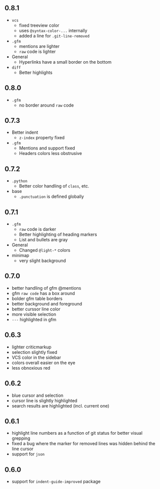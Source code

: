 ## 0.8.1

- `vcs`
  * fixed treeview color
  * uses `@syntax-color-...` internally
  * added a line for `.git-line-removed`
- `.gfm`
  * mentions are lighter
  * `raw` code is lighter
- General
  * Hyperlinks have a small border on the bottom
- `diff`
  * Better highlights

## 0.8.0

- `.gfm`
  * no border around `raw` code

## 0.7.3

- Better indent
  * `z-index` property fixed
- `.gfm`
  * Mentions and support fixed
  * Headers colors less obstrusive

## 0.7.2

- `.python`
  * Better color handling of `class`, etc.
- base
  * `.punctuation` is defined globally

## 0.7.1

- `.gfm`
  * `raw` code is darker
  * Better highlighting of heading markers
  * List and bullets are gray
- General
  * Changed `@light-*` colors
- minimap
  * very slight background

## 0.7.0

- better handling of gfm @mentions
- gfm `raw code` has a box around
- bolder gfm table borders
- better background and foreground
- better curssor line color
- more visible selection
- `---` highlighted in gfm

## 0.6.3

- lighter criticmarkup
- selection slightly fixed
- VCS color in the sidebar
- colors overall easier on the eye
- less obnoxious red

## 0.6.2

- blue cursor and selection
- cursor line is slightly highlighted
- search results are highlighted (incl. current one)

## 0.6.1

- highlight line numbers as a function of git status for better visual grepping
- fixed a bug where the marker for removed lines was hidden behind the line cursor
- support for `json`

## 0.6.0

- support for `indent-guide-improved` package
